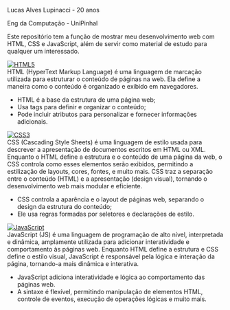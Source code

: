 Lucas Alves Lupinacci - 20 anos

Eng da Computação - UniPinhal

Este repositório tem a função de mostrar meu desenvolvimento web com HTML, CSS e JavaScript, além de servir como material de estudo para qualquer um interessado.

[![HTML5](https://img.shields.io/badge/HTML5-E34F26?style=for-the-badge&logo=html5&logoColor=white)]() <br>
HTML (HyperText Markup Language) é uma linguagem de marcação utilizada para estruturar o conteúdo de páginas na web. Ela define a maneira como o conteúdo é organizado e exibido em navegadores.
<ul>
  <li>HTML é a base da estrutura de uma página web;</li>
  <li>Usa tags para definir e organizar o conteúdo;</li>
  <li>Pode incluir atributos para personalizar e fornecer informações adicionais.</li>
</ul>
  
[![CSS3](https://img.shields.io/badge/CSS3-1572B6?style=for-the-badge&logo=css3&logoColor=white)]() <br>
CSS (Cascading Style Sheets) é uma linguagem de estilo usada para descrever a apresentação de documentos escritos em HTML ou XML. Enquanto o HTML define a estrutura e o conteúdo de uma página da web, o CSS     controla como esses elementos serão exibidos, permitindo a estilização de layouts, cores, fontes, e muito mais. CSS traz a separação entre o conteúdo (HTML) e a apresentação (design visual), tornando o   desenvolvimento web mais modular e eficiente. <br>
<ul>
  <li>CSS controla a aparência e o layout de páginas web, separando o design da estrutura do conteúdo;</li>
  <li>Ele usa regras formadas por seletores e declarações de estilo.</li>
</ul>
  
[![JavaScript](https://img.shields.io/badge/JavaScript-F7DF1E?style=for-the-badge&logo=javascript&logoColor=black)]() <br>
JavaScript (JS) é uma linguagem de programação de alto nível, interpretada e dinâmica, amplamente utilizada para adicionar interatividade e comportamento às páginas web. Enquanto HTML define a estrutura e CSS define o estilo visual, JavaScript é responsável pela lógica e interação da página, tornando-a mais dinâmica e interativa.
<ul>
  <li>JavaScript adiciona interatividade e lógica ao comportamento das páginas web.</li>
  <li>A sintaxe é flexível, permitindo manipulação de elementos HTML, controle de eventos, execução de operações lógicas e muito mais.</li>
</ul>
